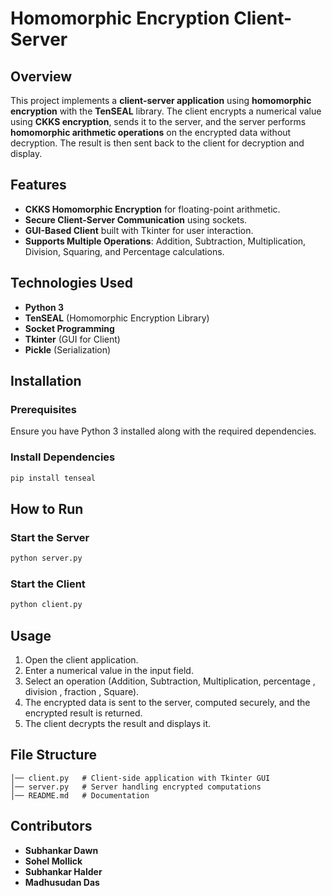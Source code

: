 # Homomorphic Encryption Client-Server

## Overview

This project implements a **client-server application** using **homomorphic encryption** with the **TenSEAL** library. The client encrypts a numerical value using **CKKS encryption**, sends it to the server, and the server performs **homomorphic arithmetic operations** on the encrypted data without decryption. The result is then sent back to the client for decryption and display.

## Features

- **CKKS Homomorphic Encryption** for floating-point arithmetic.
- **Secure Client-Server Communication** using sockets.
- **GUI-Based Client** built with Tkinter for user interaction.
- **Supports Multiple Operations**: Addition, Subtraction, Multiplication, Division, Squaring, and Percentage calculations.

## Technologies Used

- **Python 3**
- **TenSEAL** (Homomorphic Encryption Library)
- **Socket Programming**
- **Tkinter** (GUI for Client)
- **Pickle** (Serialization)

## Installation

### Prerequisites

Ensure you have Python 3 installed along with the required dependencies.

### Install Dependencies

```bash
pip install tenseal
```

## How to Run

### Start the Server

```bash
python server.py
```

### Start the Client

```bash
python client.py
```

## Usage

1. Open the client application.
2. Enter a numerical value in the input field.
3. Select an operation (Addition, Subtraction, Multiplication, percentage , division , fraction , Square).
4. The encrypted data is sent to the server, computed securely, and the encrypted result is returned.
5. The client decrypts the result and displays it.

## File Structure

```
│── client.py   # Client-side application with Tkinter GUI
│── server.py   # Server handling encrypted computations
│── README.md   # Documentation
```

## Contributors

- **Subhankar Dawn**
- **Sohel Mollick**
- **Subhankar Halder**
- **Madhusudan Das**

##

